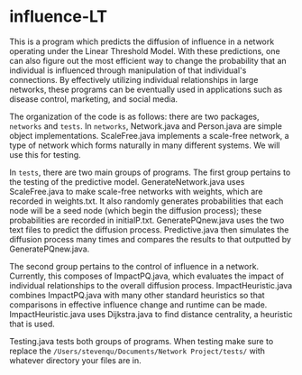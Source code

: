 # influence-LT

This is a program which predicts the diffusion of influence in a network operating under the Linear Threshold Model. With these predictions, one can also figure out the most efficient way to change the probability that an individual is influenced through manipulation of that individual's connections. By effectively utilizing individual relationships in large networks, these programs can be eventually used in applications such as disease control, marketing, and social media. 

The organization of the code is as follows: there are two packages, ```networks``` and ```tests```. In ```networks```, Network.java and Person.java are simple object implementations. ScaleFree.java implements a scale-free network, a type of network which forms naturally in many different systems. We will use this for testing. 

In ```tests```, there are two main groups of programs. The first group pertains to the testing of the predictive model. GenerateNetwork.java uses ScaleFree.java to make scale-free networks with weights, which are recorded in weights.txt. It also randomly generates probabilities that each node will be a seed node (which begin the diffusion process); these probabilities are recorded in initialP.txt. GeneratePQnew.java uses the two text files to predict the diffusion process. Predictive.java then simulates the diffusion process many times and compares the results to that outputted by GeneratePQnew.java. 

The second group pertains to the control of influence in a network. Currently, this composes of ImpactPQ.java, which evaluates the impact of individual relationships to the overall diffusion process. ImpactHeuristic.java combines ImpactPQ.java with many other standard heuristics so that comparisons in effective influence change and runtime can be made. ImpactHeuristic.java uses Dijkstra.java to find distance centrality, a heuristic that is used. 

Testing.java tests both groups of programs. When testing make sure to replace the ```/Users/stevenqu/Documents/Network Project/tests/``` with whatever directory your files are in. 
